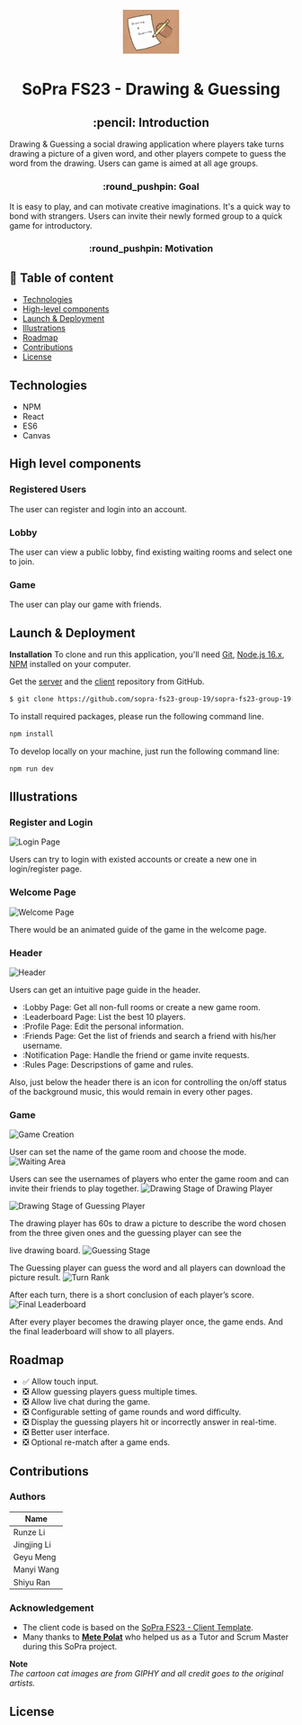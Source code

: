 <h1 align="center">
  <br>
  <img src="src/styles/images/icon.jpg" alt="Cat Paint" width="100">
</h1>
<h1 align="center">SoPra FS23 - Drawing & Guessing</h1>
<h2 align="center"> :pencil: Introduction</h2>
Drawing & Guessing a social drawing application where players take turns drawing a picture of a given word, and other players compete to guess the word from the drawing. Users can  game is aimed at all age groups.

<h3 align="center">:round_pushpin: Goal</h3>
It is easy to play, and can motivate creative imaginations. It's a quick way to bond with strangers. Users can invite their newly formed group to a quick game for introductory.

<h3 align="center">:round_pushpin: Motivation</h3>

## :book: Table of content

- [Technologies](#technologies)
- [High-level components](#high-level-components)
- [Launch & Deployment](#launch-deployment)
- [Illustrations](#illustrations)
- [Roadmap](#roadmap)
- [Contributions](#contributions)
- [License](#license)

## Technologies

- NPM
- React
- ES6
- Canvas

## High level components

### Registered Users

The user can register and login into an account.

### Lobby

The user can view a public lobby, find existing waiting rooms and select one to join.

### Game

The user can play our game with friends.
<a name="launch-deployment"/>

## Launch & Deployment

**Installation**
To clone and run this application, you'll need [Git](https://git-scm.com), [Node.js 16.x](https://nodejs.org/en/download/), [NPM](https://www.npmjs.com/) installed on your computer.

Get the [server](https://github.com/sopra-fs23-group-19/sopra-fs23-group-19-server) and the [client](https://github.com/sopra-fs23-group-19/sopra-fs23-group-19-client/) repository from GitHub.

```bash
$ git clone https://github.com/sopra-fs23-group-19/sopra-fs23-group-19-client.git
```

To install required packages, please run the following command line.

```bash
npm install
```

To develop locally on your machine, just run the following command line:

```bash
npm run dev
```

## Illustrations

### Register and Login
![Login Page](https://github.com/sopra-fs23-group-19/sopra-fs23-group-19-client/assets/91421664/e700e56b-7b2b-4cba-bb6d-ffea17b92d51)

Users can try to login with existed accounts or create a new one in login/register page.
### Welcome Page
![Welcome Page](https://github.com/sopra-fs23-group-19/sopra-fs23-group-19-client/assets/91421664/2af6e608-1290-4436-9cb6-9c890308bc46)

There would be an animated guide of the game in the welcome page.
### Header
![Header](https://github.com/sopra-fs23-group-19/sopra-fs23-group-19-client/assets/91421664/90c6ed5b-71d5-4a6c-954d-a7dda3fa6c08)

Users can get an intuitive page guide in the header.
- :Lobby Page: Get all non-full rooms or create a new game room.
- :Leaderboard Page: List the best 10 players.
- :Profile Page: Edit the personal information.
- :Friends Page: Get the list of friends and search a friend with his/her username.
- :Notification Page: Handle the friend or game invite requests.
- :Rules Page: Descripstions of game and rules.

Also, just below the header there is an icon for controlling the on/off status of the background music, this would remain in every other pages.

### Game
![Game Creation](https://github.com/sopra-fs23-group-19/sopra-fs23-group-19-client/assets/91421664/0d3d6078-98b3-43bf-9bed-2a2567e097e9)

User can set the name of the game room and choose the mode.
![Waiting Area](https://github.com/sopra-fs23-group-19/sopra-fs23-group-19-client/assets/91421664/4465bd9a-ee9a-4edb-a0ac-915fc2864861)

Users can see the usernames of players who enter the game room and can invite their friends to play together.
![Drawing Stage of Drawing Player](https://github.com/sopra-fs23-group-19/sopra-fs23-group-19-client/assets/91421664/9bb5785d-9eed-4501-85fe-b53097ab5142)

![Drawing Stage of Guessing Player](https://github.com/sopra-fs23-group-19/sopra-fs23-group-19-client/assets/91421664/c3405b27-4cba-4960-9506-948949f19891)

The drawing player has 60s to draw a picture to describe the word chosen from the three given ones and the guessing player can see the 

live drawing board.
![Guessing Stage](https://github.com/sopra-fs23-group-19/sopra-fs23-group-19-client/assets/91421664/dde8c1b5-d375-48b0-97e0-a239046f1e1d)

The Guessing player can guess the word and all players can download the picture result.
![Turn Rank](https://github.com/sopra-fs23-group-19/sopra-fs23-group-19-client/assets/91421664/d0c3711c-5385-4c1d-ad13-a8fdf80b1e59)

After each turn, there is a short conclusion of each player’s score.
![Final Leaderboard](https://github.com/sopra-fs23-group-19/sopra-fs23-group-19-client/assets/91421664/82145816-96fe-4b8e-9995-5d3b39739d63)

After every player becomes the drawing player once, the game ends. And the final leaderboard will show to all players.

## Roadmap

- :white_check_mark: Allow touch input.
- :negative_squared_cross_mark: Allow guessing players guess multiple times.
- :negative_squared_cross_mark: Allow live chat during the game.
- :negative_squared_cross_mark: Configurable setting of game rounds and word difficulty.
- :negative_squared_cross_mark: Display the guessing players hit or incorrectly answer in real-time.
- :negative_squared_cross_mark: Better user interface.
- :negative_squared_cross_mark: Optional re-match after a game ends.

## Contributions

### Authors

| Name        |
| ----------- |
| Runze Li    |
| Jingjing Li |
| Geyu Meng   |
| Manyi Wang  |
| Shiyu Ran   |

### Acknowledgement

- The client code is based on the [SoPra FS23 - Client Template](https://github.com/HASEL-UZH/sopra-fs23-template-client).
- Many thanks to **[Mete Polat](https://github.com/polatmete)** who helped us as a Tutor and Scrum Master during this SoPra project.

**Note**  
_The cartoon cat images are from GIPHY and all credit goes to the original artists._

## License

